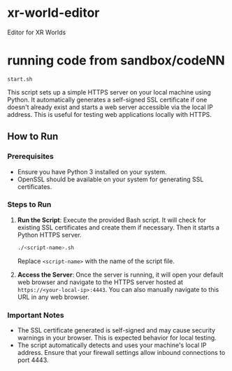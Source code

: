 # xr-world-editor
Editor for XR Worlds





# running code from sandbox/codeNN

```
start.sh
```

This script sets up a simple HTTPS server on your local machine using Python. It automatically generates a self-signed SSL certificate if one doesn't already exist and starts a web server accessible via the local IP address. This is useful for testing web applications locally with HTTPS.

## How to Run

### Prerequisites
- Ensure you have Python 3 installed on your system.
- OpenSSL should be available on your system for generating SSL certificates.

### Steps to Run
1. **Run the Script**: Execute the provided Bash script. It will check for existing SSL certificates and create them if necessary. Then it starts a Python HTTPS server.
   
   ```bash
   ./<script-name>.sh
   ```
   Replace `<script-name>` with the name of the script file.

2. **Access the Server**: Once the server is running, it will open your default web browser and navigate to the HTTPS server hosted at `https://<your-local-ip>:4443`. You can also manually navigate to this URL in any web browser.

### Important Notes
- The SSL certificate generated is self-signed and may cause security warnings in your browser. This is expected behavior for local testing.
- The script automatically detects and uses your machine's local IP address. Ensure that your firewall settings allow inbound connections to port 4443.



